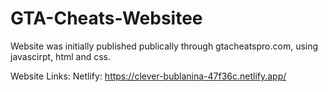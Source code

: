 # GTA-Cheats-Websitee
Website was initially published publically through gtacheatspro.com, using javascirpt, html and css.

Website Links: 
Netlify: https://clever-bublanina-47f36c.netlify.app/

